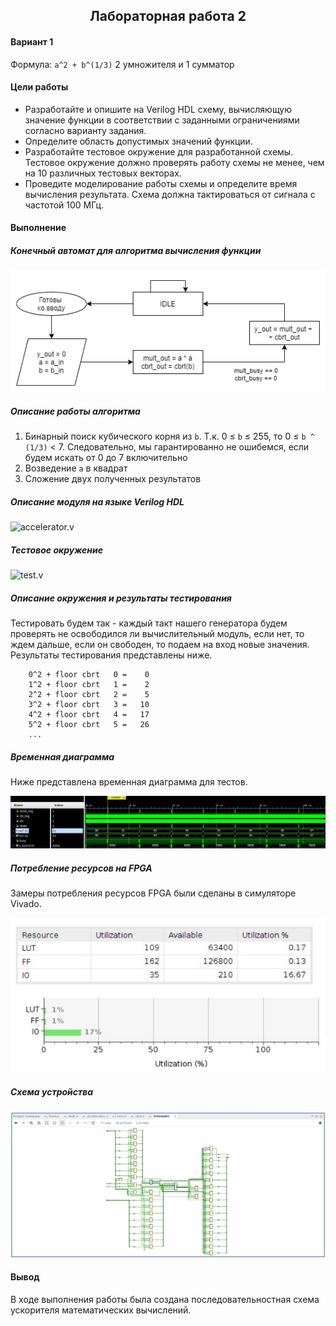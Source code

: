 <h2 align=center>Лабораторная работа 2</a> </h2>

#### Вариант 1

Формула: `a^2 + b^(1/3)`
2 умножителя и 1 сумматор

#### Цели работы

- Разработайте и опишите на Verilog HDL схему, вычисляющую значение функции в соответствии с заданными ограничениями согласно варианту задания.
- Определите область допустимых значений функции.
- Разработайте тестовое окружение для разработанной схемы. Тестовое окружение должно проверять работу схемы не менее, чем на 10 различных тестовых векторах.
- Проведите моделирование работы схемы и определите время вычисления результата. Схема должна тактироваться от сигнала с частотой 100 МГц.

#### Выполнение 

##### Конечный автомат для алгоритма вычисления функции

![](./images/img1.png)

##### Описание работы алгоритма

1. Бинарный поиск кубического корня из `b`. Т.к. 0 &leq; `b` &leq; 255, то 0 &leq; `b ^ (1/3)` < 7.
   Следовательно, мы гарантированно не ошибемся, если будем искать от 0 до 7 включительно
2. Возведение `a` в квадрат
3. Сложение двух полученных результатов

##### Описание модуля на языке Verilog HDL

![`accelerator.v`](./code/accelerator.v)

##### Тестовое окружение

![`test.v`](./code/test.v)

##### Описание окружения и результаты тестирования

Тестировать будем так - каждый такт нашего генератора будем проверять не освободился ли вычислительный модуль, если нет, то ждем дальше, если он свободен, то подаем на вход новые значения. Результаты тестирования представлены ниже.
```
    0^2 + floor cbrt   0 =    0
    1^2 + floor cbrt   1 =    2
    2^2 + floor cbrt   2 =    5
    3^2 + floor cbrt   3 =   10
    4^2 + floor cbrt   4 =   17
    5^2 + floor cbrt   5 =   26
    ...
```

##### Временная диаграмма

Ниже представлена временная диаграмма для тестов.

![](./images/img2.png)

##### Потребление ресурсов на FPGA

Замеры потребления ресурсов FPGA были сделаны в симуляторе Vivado.

![](./images/img3.png)

##### Схема устройства

![](./images/img4.png)

#### Вывод

В ходе выполнения работы была создана последовательностная схема ускорителя математических вычислений.
